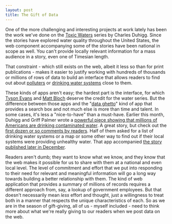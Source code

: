 ```yaml
---
layout: post
title: The Gift of Data
---
```


One of the more challenging and interesting projects at work lately has been the work we've done on the [Toxic Waters](http://projects.nytimes.com/toxic-waters) series by Charles Duhigg. Since the stories have explored water quality throughout the United States, the web component accompanying some of the stories have been national in scope as well. You can't provide locally relevant information for a mass audience in a story, even one of Timesian length.

That constraint - which still exists on the web, albeit it less so than for print publications - makes it easier to justify working with hundreds of thousands or millions of rows of data to build an interface that allows readers to find out about [polluters](http://projects.nytimes.com/toxic-waters/polluters) or [drinking water systems](http://projects.nytimes.com/toxic-waters/contaminants) close to them.

These kinds of apps aren't easy; the hardest part is the interface, for which [Tyson Evans](http://www.tysonevans.com/) and [Matt Bloch](http://maps.grammata.com/) deserve the credit for the water series. But the difference between those apps and the "[data ghetto](http://www.mattwaite.com/posts/2008/jan/03/data-ghettos/)" kind of app that provides a search box and not much else is more than time and talent. In some cases, it's less a "nice-to-have" than a must-have. Earlier this month, Duhigg and Griff Palmer wrote a [powerful piece showing that millions of Americans are drinking contaminated water](http://www.nytimes.com/2009/12/08/business/energy-environment/08water.html). A great story, but check out the [first dozen or so comments by readers](http://community.nytimes.com/comments/www.nytimes.com/2009/12/08/business/energy-environment/08water.html?sort=oldest). Half of them asked for a list of drinking water systems or a map or some other way to find out if their local systems were providing unhealthy water. That app accompanied [the story published later in December](http://www.nytimes.com/2009/12/17/us/17water.html).

Readers aren't dumb; they want to know what we know, and they know that the web makes it possible for us to share with them at a national and even local level. The level of commitment and effort that we put into responding to their need for relevant and meaningful information will go a long way towards building a better relationship with them. The kind of web application that provides a summary of millions of records requires a different approach from, say, a lookup of government employees. But that doesn't necessarily mean _less_ effort and thought, just a willingness to treat both in a manner that respects the unique characteristics of each. So as we are in the season of gift-giving, all of us - myself included - need to think more about what we're really giving to our readers when we post data on the web.